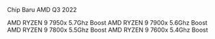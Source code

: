 Chip Baru AMD Q3 2022

AMD RYZEN 9 7950x 5.7Ghz Boost
AMD RYZEN 9 7900x 5.6Ghz Boost
AMD RYZEN 9 7800x 5.5Ghz Boost
AMD RYZEN 9 7600x 5.4Ghz Boost